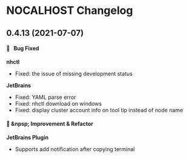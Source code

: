 # NOCALHOST Changelog

## 0.4.13 (2021-07-07)

#### :bug:  &nbsp; Bug Fixed

**nhctl**

- Fixed: the issue of missing development status

**JetBrains**

- Fixed: YAML parse error
- Fixed: nhctl download on windows
- Fixed: display cluster account info on tool tip instead of node name

#### :muscle: &npsp; Improvement & Refactor

**JetBrains Plugin**

- Supports add notification after copying terminal


